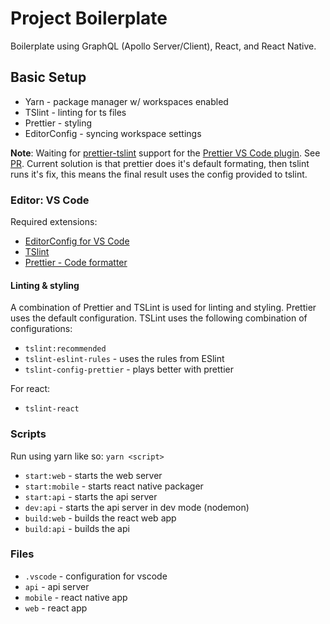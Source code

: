 # Project Boilerplate

Boilerplate using GraphQL (Apollo Server/Client), React, and React Native.

## Basic Setup

- Yarn - package manager w/ workspaces enabled
- TSlint - linting for ts files
- Prettier - styling
- EditorConfig - syncing workspace settings

**Note**: Waiting for [prettier-tslint](https://github.com/azz/prettier-tslint) support for the [Prettier VS Code plugin](https://github.com/prettier/prettier-vscode). See [PR](https://github.com/prettier/prettier-vscode/pull/414). Current solution is that prettier does it's default formating, then tslint runs it's fix, this means the final result uses the config provided to tslint.

### Editor: VS Code

Required extensions:

- [EditorConfig for VS Code](https://marketplace.visualstudio.com/items?itemName=EditorConfig.EditorConfi)
- [TSlint](https://marketplace.visualstudio.com/items?itemName=eg2.tslint)
- [Prettier - Code formatter](https://marketplace.visualstudio.com/items?itemName=esbenp.prettier-vscode)

#### Linting & styling

A combination of Prettier and TSLint is used for linting and styling. Prettier uses the default configuration. TSLint uses the following combination of configurations:

- `tslint:recommended`
- `tslint-eslint-rules` - uses the rules from ESlint
- `tslint-config-prettier` - plays better with prettier

For react:

- `tslint-react`

### Scripts

Run using yarn like so: `yarn <script>`

- `start:web` - starts the web server
- `start:mobile` - starts react native packager
- `start:api` - starts the api server
- `dev:api` - starts the api server in dev mode (nodemon)
- `build:web` - builds the react web app
- `build:api` - builds the api

### Files

- `.vscode` - configuration for vscode
- `api` - api server
- `mobile` - react native app
- `web` - react app

